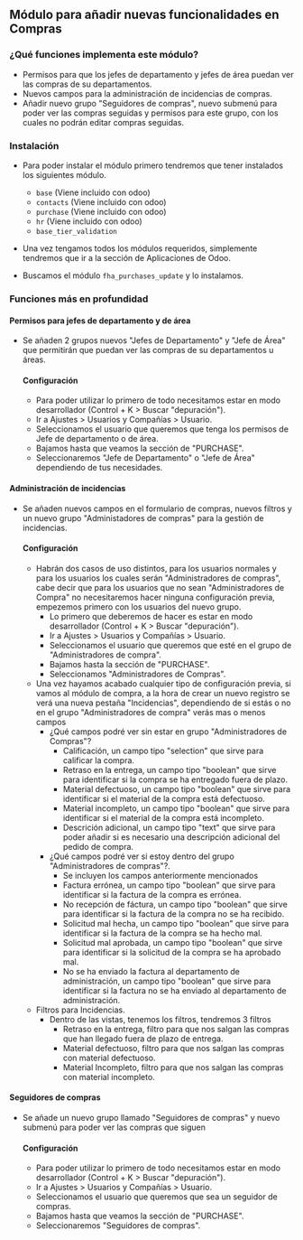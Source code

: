 ## Módulo para añadir nuevas funcionalidades en Compras

### ¿Qué funciones implementa este módulo?
 - Permisos para que los jefes de departamento y jefes de área puedan ver las compras de su departamentos.
 - Nuevos campos para la administración de incidencias de compras.
 - Añadir nuevo grupo "Seguidores de compras", nuevo submenú para poder ver las compras seguidas y permisos para este grupo, con los cuales no podrán editar compras seguidas.

### Instalación
 - Para poder instalar el módulo primero tendremos que tener instalados los siguientes módulo.
   - `base` (Viene incluido con odoo)
   - `contacts` (Viene incluido con odoo)
   - `purchase` (Viene incluido con odoo)
   - `hr` (Viene incluido con odoo)
   - `base_tier_validation`
  
 - Una vez tengamos todos los módulos requeridos, simplemente tendremos que ir a la sección de Aplicaciones de Odoo.
 - Buscamos el módulo `fha_purchases_update` y lo instalamos.


### Funciones más en profundidad
#### Permisos para jefes de departamento y de área 
- Se añaden 2 grupos nuevos "Jefes de Departamento" y "Jefe de Área" que permitirán que puedan ver las compras de su departamentos u áreas.
  #### Configuración
  - Para poder utilizar lo primero de todo necesitamos estar en modo desarrollador (Control + K > Buscar "depuración").
  - Ir a Ajustes > Usuarios y Compañías > Usuario.
  - Seleccionamos el usuario que queremos que tenga los permisos de Jefe de departamento o de área.
  - Bajamos hasta que veamos la sección de "PURCHASE".
  - Seleccionaremos "Jefe de Departamento" o "Jefe de Área" dependiendo de tus necesidades.
 

#### Administración de incidencias
- Se añaden nuevos campos en el formulario de compras, nuevos filtros y un nuevo grupo "Administadores de compras" para la gestión de incidencias.
  #### Configuración
  - Habrán dos casos de uso distintos, para los usuarios normales y para los usuarios los cuales serán "Administradores de compras", cabe decir que para los usuarios que no sean "Administradores de Compra" no necesitaremos hacer ninguna configuración previa, empezemos primero con los usuarios del nuevo grupo.
    -  Lo primero que deberemos de hacer es estar en modo desarrollador (Control + K > Buscar "depuración").
    -  Ir a Ajustes > Usuarios y Compañías > Usuario.
    -  Seleccionamos el usuario que queremos que esté en el grupo de "Administradores de compra".
    -  Bajamos hasta la sección de "PURCHASE".
    -  Seleccionamos "Administradores de Compras".
  - Una vez hayamos acabado cualquier tipo de configuración previa, si vamos al módulo de compra, a la hora de crear un nuevo registro se verá una nueva pestaña "Incidencias", dependiendo de si estás o no en el grupo "Administradores de compra" verás mas o menos campos
    - ¿Qué campos podré ver sin estar en grupo "Administradores de Compras"?
      -  Calificación, un campo tipo "selection" que sirve para calificar la compra.
      -  Retraso en la entrega, un campo tipo "boolean" que sirve para identificar si la compra se ha entregado fuera de plazo.
      -  Material defectuoso, un campo tipo "boolean" que sirve para identificar si el material de la compra está defectuoso.
      -  Material incompleto, un campo tipo "boolean" que sirve para identificar si el material de la compra está incompleto.
      -  Descrición adicional, un campo tipo "text" que sirve para poder añadir si es necesario una descripción adicional del pedido de compra.
    - ¿Qué campos podré ver si estoy dentro del grupo "Administradores de compras"?.
      -  Se incluyen los campos anteriormente mencionados
      -  Factura errónea, un campo tipo "boolean" que sirve para identificar si la factura de la compra es errónea.
      -  No recepción de fáctura, un campo tipo "boolean" que sirve para identificar si la factura de la compra no se ha recibido.
      -  Solicitud mal hecha, un campo tipo "boolean" que sirve para identificar si la factura de la compra se ha hecho mal.
      -  Solicitud mal aprobada, un campo tipo "boolean" que sirve para identificar si la solicitud de la compra se ha aprobado mal.
      -  No se ha enviado la factura al departamento de administración, un campo tipo "boolean" que sirve para identificar si la factura no se ha enviado al departamento de administración.
  - Filtros para Incidencias.
    - Dentro de las vistas, tenemos los filtros, tendremos 3 filtros
      - Retraso en la entrega, filtro para que nos salgan las compras que han llegado fuera de plazo de entrega.
      - Material defectuoso, filtro para que nos salgan las compras con material defectuoso.
      - Material Incompleto, filtro para que nos salgan las compras con material incompleto.
     
    
#### Seguidores de compras
- Se añade un nuevo grupo llamado "Seguidores de compras" y nuevo submenú para poder ver las compras que siguen
  #### Configuración
  - Para poder utilizar lo primero de todo necesitamos estar en modo desarrollador (Control + K > Buscar "depuración").
  - Ir a Ajustes > Usuarios y Compañías > Usuario.
  - Seleccionamos el usuario que queremos que sea un seguidor de compras.
  - Bajamos hasta que veamos la sección de "PURCHASE".
  - Seleccionaremos "Seguidores de compras".


   
